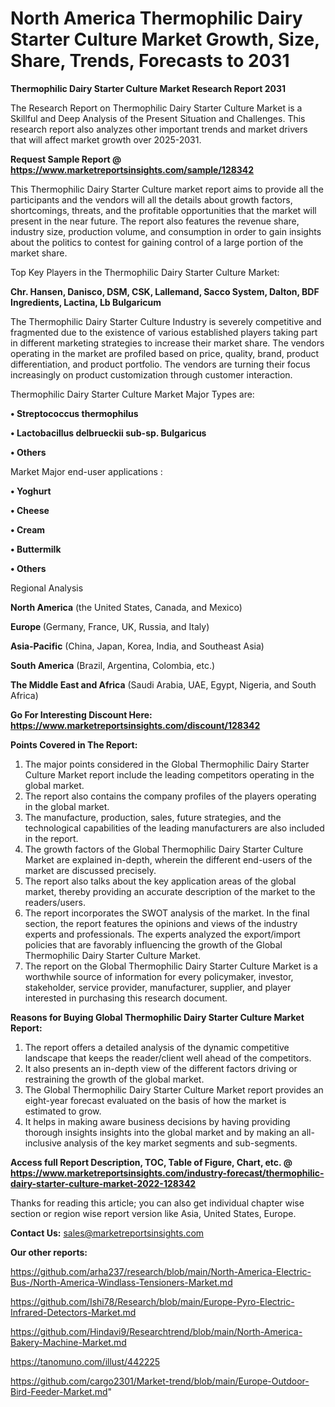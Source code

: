 # North America Thermophilic Dairy Starter Culture Market Growth, Size, Share, Trends, Forecasts to 2031

<strong>Thermophilic Dairy Starter Culture Market Research Report 2031</strong>

The Research Report on Thermophilic Dairy Starter Culture Market is a Skillful and Deep Analysis of the Present Situation and Challenges. This research report also analyzes other important trends and market drivers that will affect market growth over 2025-2031.

<strong>Request Sample Report @ <a href=https://www.marketreportsinsights.com/sample/128342>https://www.marketreportsinsights.com/sample/128342</a></strong>

This Thermophilic Dairy Starter Culture market report aims to provide all the participants and the vendors will all the details about growth factors, shortcomings, threats, and the profitable opportunities that the market will present in the near future. The report also features the revenue share, industry size, production volume, and consumption in order to gain insights about the politics to contest for gaining control of a large portion of the market share.

Top Key Players in the Thermophilic Dairy Starter Culture Market:

<strong>Chr. Hansen, Danisco, DSM, CSK, Lallemand, Sacco System, Dalton, BDF Ingredients, Lactina, Lb Bulgaricum</strong>

The Thermophilic Dairy Starter Culture Industry is severely competitive and fragmented due to the existence of various established players taking part in different marketing strategies to increase their market share. The vendors operating in the market are profiled based on price, quality, brand, product differentiation, and product portfolio. The vendors are turning their focus increasingly on product customization through customer interaction.

Thermophilic Dairy Starter Culture Market Major Types are:

<strong>• Streptococcus thermophilus

• Lactobacillus delbrueckii sub-sp. Bulgaricus

• Others</strong>

Market Major end-user applications :

<strong>• Yoghurt

• Cheese

• Cream

• Buttermilk

• Others</strong>

Regional Analysis

</u><strong><b>North America</b></strong> (the United States, Canada, and Mexico)

<strong><b>Europe </b></strong>(Germany, France, UK, Russia, and Italy)

<strong><b>Asia-Pacific</b></strong> (China, Japan, Korea, India, and Southeast Asia)

<strong><b>South America</b></strong> (Brazil, Argentina, Colombia, etc.)

<strong><b>The Middle East and Africa</b></strong> (Saudi Arabia, UAE, Egypt, Nigeria, and South Africa)

<strong>Go For Interesting Discount Here: <a href=https://www.marketreportsinsights.com/discount/128342>https://www.marketreportsinsights.com/discount/128342</a></strong>

<strong>Points Covered in The Report:</strong>
<ol>
  <li>The major points considered in the Global Thermophilic Dairy Starter Culture Market report include the leading competitors operating in the global market.</li>
  <li>The report also contains the company profiles of the players operating in the global market.</li>
  <li>The manufacture, production, sales, future strategies, and the technological capabilities of the leading manufacturers are also included in the report.</li>
  <li>The growth factors of the Global Thermophilic Dairy Starter Culture Market are explained in-depth, wherein the different end-users of the market are discussed precisely.</li>
  <li>The report also talks about the key application areas of the global market, thereby providing an accurate description of the market to the readers/users.</li>
  <li>The report incorporates the SWOT analysis of the market. In the final section, the report features the opinions and views of the industry experts and professionals. The experts analyzed the export/import policies that are favorably influencing the growth of the Global Thermophilic Dairy Starter Culture Market.</li>
  <li>The report on the Global Thermophilic Dairy Starter Culture Market is a worthwhile source of information for every policymaker, investor, stakeholder, service provider, manufacturer, supplier, and player interested in purchasing this research document.</li>
</ol>
<strong>Reasons for Buying Global Thermophilic Dairy Starter Culture Market Report:</strong>

<ol>
  <li>The report offers a detailed analysis of the dynamic competitive landscape that keeps the reader/client well ahead of the competitors.</li>
  <li>It also presents an in-depth view of the different factors driving or restraining the growth of the global market.</li>
  <li>The Global Thermophilic Dairy Starter Culture Market report provides an eight-year forecast evaluated on the basis of how the market is estimated to grow.</li>
  <li>It helps in making aware business decisions by having providing thorough insights insights into the global market and by making an all-inclusive analysis of the key market segments and sub-segments.</li>
</ol>
<strong>Access full Report Description, TOC, Table of Figure, Chart, etc. @ <a href=https://www.marketreportsinsights.com/industry-forecast/thermophilic-dairy-starter-culture-market-2022-128342>https://www.marketreportsinsights.com/industry-forecast/thermophilic-dairy-starter-culture-market-2022-128342</a></strong>


Thanks for reading this article; you can also get individual chapter wise section or region wise report version like Asia, United States, Europe.

<strong>Contact Us:</strong>
sales@marketreportsinsights.com

<strong>Our other reports:</strong>

<a href=https://github.com/arha237/research/blob/main/North-America-Electric-Bus-/North-America-Windlass-Tensioners-Market.md>https://github.com/arha237/research/blob/main/North-America-Electric-Bus-/North-America-Windlass-Tensioners-Market.md</a>

<a href=https://github.com/Ishi78/Research/blob/main/Europe-Pyro-Electric-Infrared-Detectors-Market.md>https://github.com/Ishi78/Research/blob/main/Europe-Pyro-Electric-Infrared-Detectors-Market.md</a>

<a href=https://github.com/Hindavi9/Researchtrend/blob/main/North-America-Bakery-Machine-Market.md>https://github.com/Hindavi9/Researchtrend/blob/main/North-America-Bakery-Machine-Market.md</a>

<a href=https://tanomuno.com/illust/442225>https://tanomuno.com/illust/442225</a>

<a href=https://github.com/cargo2301/Market-trend/blob/main/Europe-Outdoor-Bird-Feeder-Market.md>https://github.com/cargo2301/Market-trend/blob/main/Europe-Outdoor-Bird-Feeder-Market.md</a>"
